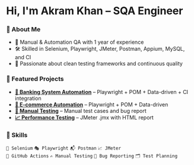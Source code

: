 # Hi, I'm Akram Khan – SQA Engineer

### 📌 About Me
- 🧪 Manual & Automation QA with 1 year of experience  
- 🛠️ Skilled in Selenium, Playwright, JMeter, Postman, Appium, MySQL, and CI  
- 🚀 Passionate about clean testing frameworks and continuous quality  

### 🌟 Featured Projects
- **[🏦 Banking System Automation](https://github.com/Akram-BSMRSTU/Automation_Testing_Banking-System)** – Playwright + POM + Data-driven + CI integration  
- **[🛒 E-commerce Automation](https://github.com/Akram-BSMRSTU/WafiLife_QA_Automation)** – Playwright + POM + Data-driven
- **[📝 Manual Testing](https://github.com/Akram-BSMRSTU/Manual_Testing_Banking_System)** – Manual test cases and bug report  
- **[📈 Performance Testing](https://github.com/Akram-BSMRSTU/PerformanceTest_USBangla)** – JMeter .jmx with HTML report  
 

### 🧠 Skills
`🧪 Selenium` `🎭 Playwright` `📬 Postman` `📈 JMeter`  
`🔄 GitHub Actions` `✍️ Manual Testing` `🐛 Bug Reporting` `🗂️ Test Planning`



